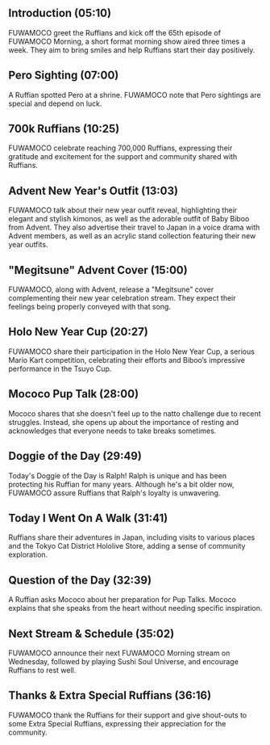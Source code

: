 ## Introduction (05:10)

FUWAMOCO greet the Ruffians and kick off the 65th episode of FUWAMOCO Morning, a short format morning show aired three times a week. They aim to bring smiles and help Ruffians start their day positively.

## Pero Sighting (07:00)

A Ruffian spotted Pero at a shrine. FUWAMOCO note that Pero sightings are special and depend on luck.

## 700k Ruffians (10:25)

FUWAMOCO celebrate reaching 700,000 Ruffians, expressing their gratitude and excitement for the support and community shared with Ruffians.

## Advent New Year's Outfit (13:03)

FUWAMOCO talk about their new year outfit reveal, highlighting their elegant and stylish kimonos, as well as the adorable outfit of Baby Biboo from Advent. They also advertise their travel to Japan in a voice drama with Advent members, as well as an acrylic stand collection featuring their new year outfits​​.

## "Megitsune" Advent Cover (15:00)

FUWAMOCO, along with Advent, release a "Megitsune" cover complementing their new year celebration stream. They expect their feelings being properly conveyed with that song.

## Holo New Year Cup (20:27)

FUWAMOCO share their participation in the Holo New Year Cup, a serious Mario Kart competition, celebrating their efforts and Biboo’s impressive performance in the Tsuyo Cup.

## Mococo Pup Talk (28:00)

Mococo shares that she doesn't feel up to the natto challenge due to recent struggles. Instead, she opens up about the importance of resting and acknowledges that everyone needs to take breaks sometimes​​.

## Doggie of the Day (29:49)

Today's Doggie of the Day is Ralph! Ralph is unique and has been protecting his Ruffian for many years. Although he's a bit older now, FUWAMOCO assure Ruffians that Ralph's loyalty is unwavering​​.

## Today I Went On A Walk (31:41)

Ruffians share their adventures in Japan, including visits to various places and the Tokyo Cat District Hololive Store, adding a sense of community exploration.

## Question of the Day (32:39)

A Ruffian asks Mococo about her preparation for Pup Talks. Mococo explains that she speaks from the heart without needing specific inspiration.

## Next Stream & Schedule (35:02)

FUWAMOCO announce their next FUWAMOCO Morning stream on Wednesday, followed by playing Sushi Soul Universe, and encourage Ruffians to rest well.

## Thanks & Extra Special Ruffians (36:16)

FUWAMOCO thank the Ruffians for their support and give shout-outs to some Extra Special Ruffians, expressing their appreciation for the community.
